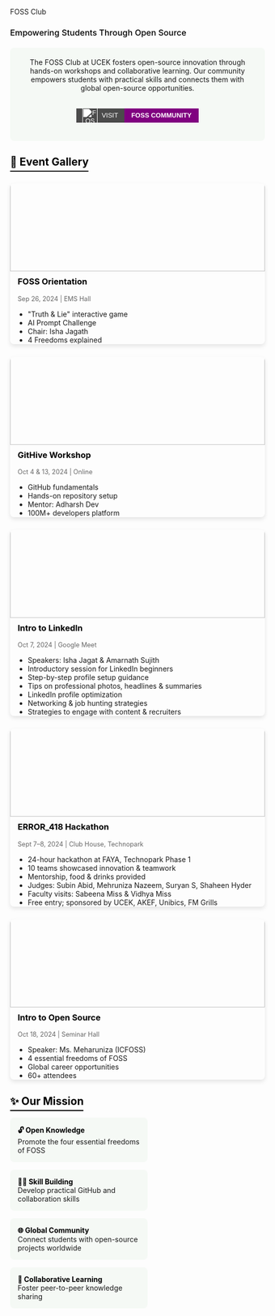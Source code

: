 FOSS Club

### <span style="color: black; font-weight: 500;">Empowering Students Through Open Source</span>

<div style="background: #f5f9f5; display:flex; padding: 20px;flex-direction:column; border-radius: 8px; margin: 20px 0; text-align: center; align-items:center;">
The FOSS Club at UCEK fosters open-source innovation through hands-on workshops and collaborative learning. Our community empowers students with practical skills and connects them with global open-source opportunities.


<a href="https://fossucek.tech/" style="text-decoration: none; font-family: sans-serif; margin:2rem 0 1rem 0;">
  <span style="display: inline-flex; height: 28px; overflow: hidden; font-size: 13px; font-weight: bold; text-transform: uppercase;">
    <span style="background-color: #4b4b4b; color: white; display: flex; align-items: center; padding: 0 12px; font-weight:500;">
    <img src='/logos/foss-modified.png' alt="FOSS Logo" style="height: 30px; margin-right: 8px; filter: brightness(0) invert(1);" />
      Visit
    </span>
    <span style="background-color: purple; color: white; display: flex; align-items: center; padding: 0 14px; font-weight:700;">
      Foss Community
    </span>
  </span>
</a>

</div>

## <span style="color: black; border-bottom: 2px solid black; padding-bottom: 5px;">🌱 Event Gallery</span>

<div style="display: grid; grid-template-columns: repeat(auto-fill, minmax(300px, 1fr)); gap: 25px; margin: 30px 0;">

<div style="border-radius: 8px; overflow: hidden; box-shadow: 0 4px 8px rgba(0,0,0,0.1);">
<img src="/clubs/foss-orientation.jpg" alt="FOSS Orientation" style="width: 100%;margin:-26px 0px 10px 0px; height: 200px; object-fit: cover;">
<div style="padding:0px 15px;">
<h3 style="margin-top: 0; color: black;">FOSS Orientation</h3>
<p style="color: #666; font-size: 0.9em;">Sep 26, 2024 | EMS Hall</p>
<ul style="padding-left: 20px; margin-bottom: 0;">
<li>"Truth & Lie" interactive game</li>
<li>AI Prompt Challenge</li>
<li>Chair: Isha Jagath</li>
<li>4 Freedoms explained</li>
</ul>
</div>
</div>

<div style="border-radius: 8px; overflow: hidden; box-shadow: 0 4px 8px rgba(0,0,0,0.1);">
<img src="/clubs/githive.jpg" alt="GitHive Workshop" style="width: 100%;margin:-26px 0px 10px 0px; height: 200px; object-fit: cover;">
<div style="padding:0px 15px;">
<h3 style="margin-top: 0; color: black;">GitHive Workshop</h3>
<p style="color: #666; font-size: 0.9em;">Oct 4 & 13, 2024 | Online</p>
<ul style="padding-left: 20px; margin-bottom: 0;">
<li>GitHub fundamentals</li>
<li>Hands-on repository setup</li>
<li>Mentor: Adharsh Dev</li>
<li>100M+ developers platform</li>
</ul>
</div>
</div>

<div style="border-radius: 8px; overflow: hidden; box-shadow: 0 4px 8px rgba(0,0,0,0.1);">
  <img src="/clubs/linkedin-intro.png" alt="Intro to LinkedIn" style="width: 100%; margin:-26px 0px 10px 0px; height: 200px; object-fit: cover; object-position: 50% 30%;">
  <div style="padding:0px 15px;">
    <h3 style="margin-top: 0; color: black;">Intro to LinkedIn</h3>
    <p style="color: #666; font-size: 0.9em;">Oct 7, 2024 | Google Meet</p>
    <ul style="padding-left: 20px; margin-bottom: 0;">
      <li>Speakers: Isha Jagat & Amarnath Sujith</li>
      <li>Introductory session for LinkedIn beginners</li>
      <li>Step-by-step profile setup guidance</li>
      <li>Tips on professional photos, headlines & summaries</li>
      <li>LinkedIn profile optimization</li>
      <li>Networking & job hunting strategies</li>
      <li>Strategies to engage with content & recruiters</li>
    </ul>
  </div>
</div>

<div style="border-radius: 8px; overflow: hidden; box-shadow: 0 4px 8px rgba(0,0,0,0.1);">
  <img src="/clubs/error418-hackathon.png" alt="ERROR_418 Hackathon" style="width: 100%; margin:-26px 0px 10px 0px; height: 200px; object-fit: cover; object-position: 50% 1.5rem;">
  <div style="padding:0px 15px;">
    <h3 style="margin-top: 0; color: black;">ERROR_418 Hackathon</h3>
    <p style="color: #666; font-size: 0.9em;">Sept 7–8, 2024 | Club House, Technopark</p>
    <ul style="padding-left: 20px; margin-bottom: 0;">
      <li>24-hour hackathon at FAYA, Technopark Phase 1</li>
      <li>10 teams showcased innovation & teamwork</li>
      <li>Mentorship, food & drinks provided</li>
      <li>Judges: Subin Abid, Mehruniza Nazeem, Suryan S, Shaheen Hyder</li>
      <li>Faculty visits: Sabeena Miss & Vidhya Miss</li>
      <li>Free entry; sponsored by UCEK, AKEF, Unibics, FM Grills</li>
    </ul>
  </div>
</div>


<div style="border-radius: 8px; overflow: hidden; box-shadow: 0 4px 8px rgba(0,0,0,0.1);">
<img src="/clubs/open-source-intro.jpg" alt="Intro to Open Source" style="width: 100%; margin:-26px 0px 10px 0px; height: 200px; object-fit: cover;">
<div style="padding:0px 15px;">
<h3 style="margin-top: 0; color: black;">Intro to Open Source</h3>
<p style="color: #666; font-size: 0.9em;">Oct 18, 2024 | Seminar Hall</p>
<ul style="padding-left: 20px; margin-bottom: 0;">
<li>Speaker: Ms. Meharuniza (ICFOSS)</li>
<li>4 essential freedoms of FOSS</li>
<li>Global career opportunities</li>
<li>60+ attendees</li>
</ul>
</div>
</div>

</div>

## <span style="color: black; border-bottom: 2px solid black; padding-bottom: 5px;">✨ Our Mission</span>

<div style="display: flex; flex-wrap: wrap; justify-content: space-between; margin: 20px 0;">
<div style="width: 48%; background: #f5f9f5; padding: 15px; border-radius: 8px; margin-bottom: 15px;">
<strong style="color: black;">🔓 Open Knowledge</strong><br>
Promote the four essential freedoms of FOSS
</div>

<div style="width: 48%; background: #f5f9f5; padding: 15px; border-radius: 8px; margin-bottom: 15px;">
<strong style="color: black;">👩‍💻 Skill Building</strong><br>
Develop practical GitHub and collaboration skills
</div>

<div style="width: 48%; background: #f5f9f5; padding: 15px; border-radius: 8px; margin-bottom: 15px;">
<strong style="color: black;">🌐 Global Community</strong><br>
Connect students with open-source projects worldwide
</div>

<div style="width: 48%; background: #f5f9f5; padding: 15px; border-radius: 8px; margin-bottom: 15px;">
<strong style="color: black;">🤝 Collaborative Learning</strong><br>
Foster peer-to-peer knowledge sharing
</div>
</div>
